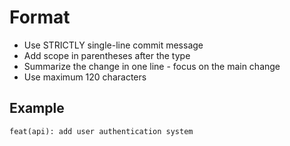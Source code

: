 # Format

- Use STRICTLY single-line commit message
- Add scope in parentheses after the type
- Summarize the change in one line - focus on the main change
- Use maximum 120 characters

## Example

```
feat(api): add user authentication system
```
